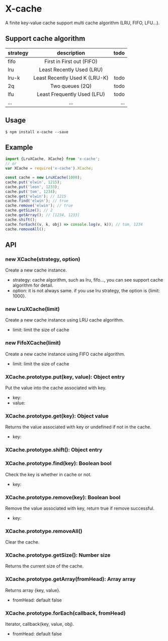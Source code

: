 # X-cache

A finite key-value cache support multi cache algorithm (LRU, FIFO, LFU...).

## Support cache algorithm
| strategy      | description                   | todo  |
| ------------- |:-----------------------------:| -----:|
| fifo          | First in First out (FIFO)     |       |
| lru           | Least Recently Used (LRU)     |       |
| lru-k         | Least Recently Used K (LRU-K) | todo  |
| 2q            | Two queues (2Q)               | todo  |
| lfu           | Least Frequently Used (LFU)   | todo  |
| ...           | ...                           | ...   |

## Usage

```
$ npm install x-cache --save
```

## Example
```javascript
import {LruXCache, XCache} from 'x-cache';
// or
var XCache = require('x-cache').XCache;

const cache = new LruXCache(1000);
cache.put('elwin', 1215);
cache.put('leon', 1233);
cache.put('tom', 1234);
cache.get('elwin'); // 1215
cache.find('elwin'); // true
cache.remove('elwin'); // true
cache.getSize(); // 2
cache.getArray(); // [1234, 1233]
cache.shift();
cache.forEach((v, k, obj) => console.log(v, k)); // tom, 1234
cache.removeAll();
```

## API

### new XCache(strategy, option)

Create a new cache instance.
* strategy: cache algorithm, such as lru, fifo..., you can see support cache algorithm for detail.
* option: it is not always same. if you use lru strategy, the option is {limit: 1000}.

### new LruXCache(limit)

Create a new cache instance using LRU cache algorithm.
* limit: limit the size of cache

### new FifoXCache(limit)

Create a new cache instance using FIFO cache algorithm.
* limit: limit the size of cache

### XCache.prototype.put(key, value): Object entry

Put the value into the cache associated with key.
* key:
* value:

### XCache.prototype.get(key): Object value

Returns the value associated with key or undefined if not in the cache.
* key:

### XCache.prototype.shift(): Object entry

### XCache.prototype.find(key): Boolean bool

Check the key is whether in cache or not.
* key:

### XCache.prototype.remove(key): Boolean bool

Remove the value associated with key, return true if remove successful.
* key:

### XCache.prototype.removeAll()

Clear the cache.

### XCache.prototype.getSize(): Number size

Returns the current size of the cache.

### XCache.prototype.getArray(fromHead): Array array

Returns array {key, value}.
* fromHead: default false

### XCache.prototype.forEach(callback, fromHead)

Iterator, callback(key, value, obj).
* fromHead: default false